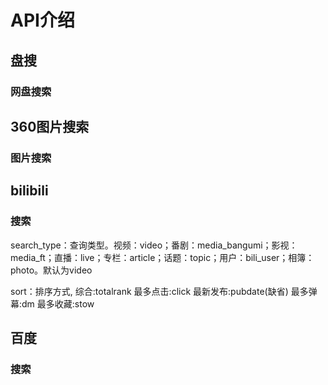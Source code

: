 # API介绍

## 盘搜

### 网盘搜索

<Route author="CaoMeiYouRen" example="/pansou/?keyword=888888" path="/pansou/?keyword=keyword" :paramsDesc="['搜索关键词']" />

## 360图片搜索

### 图片搜索

<Route author="CaoMeiYouRen" example="/image.so.com/?keyword=888888" path="/image.so.com/?keyword=keyword&thumb=true" :paramsDesc="['搜索关键词']" />

## bilibili

### 搜索

<Route author="CaoMeiYouRen" example="/bilibili/?keyword=888888&page=1" path="/bilibili/?keyword=keyword&&page=page&sort=sort" :paramsDesc="['搜索关键词']" />

search_type：查询类型。视频：video；番剧：media_bangumi；影视：media_ft；直播：live；专栏：article；话题：topic；用户：bili_user；相簿：photo。默认为video

sort：排序方式, 综合:totalrank 最多点击:click 最新发布:pubdate(缺省) 最多弹幕:dm 最多收藏:stow


## 百度

### 搜索

<Route author="CaoMeiYouRen" example="/baidu/www?keyword=888888" path="/bilibili/?keyword=keyword"  />
